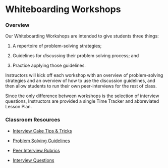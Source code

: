 # Whiteboarding Workshops

### Overview

Our Whiteboarding Workshops are intended to give students three things: 

1. A repertoire of problem-solving strategies;

2. Guidelines for _discussing_ their problem solving process; and

3. Practice applying those guidelines.

Instructors will kick off each workshop with an overview of problem-solving strategies and an overview of how to use the discussion guidelines, and then allow students to run their own peer-interviews for the rest of class.

Since the only difference between workshops is the selection of interview questions, Instructors are provided a single Time Tracker and abbreviated Lesson Plan.

### Classroom Resources

* [Interview Cake Tips & Tricks](https://www.interviewcake.com/coding-interview-tips)

* [Problem Solving Guidelines](2-Resources/TechnicalInterviewGuidelines.pdf)

* [Peer Interview Rubrics](2-Resources/PeerTechnicalInterviewRubric.xlsx)

* [Interview Questions](3-Interview-Qs)
